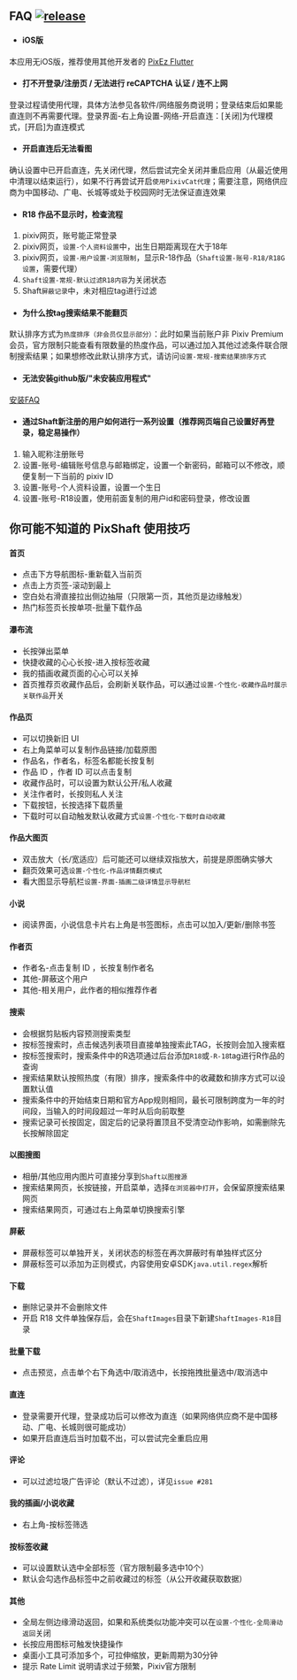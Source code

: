 ## FAQ [![release](https://img.shields.io/github/v/release/CeuiLiSA/Pixiv-Shaft)](https://github.com/CeuiLiSA/Pixiv-Shaft/releases/latest)

+ #### iOS版
本应用无iOS版，推荐使用其他开发者的 [PixEz Flutter](https://github.com/Notsfsssf/pixez-flutter)

+ #### 打不开登录/注册页 / 无法进行 reCAPTCHA 认证 / 连不上网
登录过程请使用代理，具体方法参见各软件/网络服务商说明；登录结束后如果能直连则不再需要代理。登录界面-右上角设置-网络-开启直连：[关闭]为代理模式，[开启]为直连模式

+ #### 开启直连后无法看图
确认设置中已开启直连，先关闭代理，然后尝试完全关闭并重启应用（从最近使用中清理以结束运行），如果不行再尝试开启`使用PixivCat代理`；需要注意，网络供应商为中国移动、广电、长城等或处于校园网时无法保证直连效果

+ #### R18 作品不显示时，检查流程
1. pixiv网页，账号能正常登录
2. pixiv网页，`设置-个人资料设置`中，出生日期距离现在大于18年
3. pixiv网页，`设置-用户设置-浏览限制`，显示R-18作品（`Shaft设置-账号-R18/R18G设置`，需要代理）
4. `Shaft设置-常规-默认过滤R18内容`为关闭状态
5. Shaft`屏蔽记录`中，未对相应tag进行过滤

+ #### 为什么按tag搜索结果不能翻页
默认排序方式为`热度排序（非会员仅显示部分）`：此时如果当前账户非 Pixiv Premium 会员，官方限制只能查看有限数量的热度作品，可以通过加入其他过滤条件联合限制搜索结果；如果想修改此默认排序方式，请访问`设置-常规-搜索结果排序方式`

+ #### 无法安装github版/"未安装应用程式"
[安装FAQ](./FAQ-install.md)

+ #### 通过Shaft新注册的用户如何进行一系列设置（推荐网页端自己设置好再登录，稳定易操作）
1. 输入昵称注册账号
2. 设置-账号-编辑账号信息与邮箱绑定，设置一个新密码，邮箱可以不修改，顺便复制一下当前的 pixiv ID
3. 设置-账号-个人资料设置，设置一个生日
4. 设置-账号-R18设置，使用前面复制的用户id和密码登录，修改设置

## 你可能不知道的 PixShaft 使用技巧

#### 首页
+ 点击下方导航图标-重新载入当前页
+ 点击上方页签-滚动到最上
+ 空白处右滑直接拉出侧边抽屉（只限第一页，其他页是边缘触发）
+ 热门标签页长按单项-批量下载作品

#### 瀑布流
+ 长按弹出菜单
+ 快捷收藏的心心长按-进入按标签收藏
+ 我的插画收藏页面的心心可以关掉
+ 首页推荐页收藏作品后，会刷新关联作品，可以通过`设置-个性化-收藏作品时展示关联作品`开关

#### 作品页
+ 可以切换新旧 UI
+ 右上角菜单可以复制作品链接/加载原图
+ 作品名，作者名，标签名都能长按复制
+ 作品 ID ，作者 ID 可以点击复制
+ 收藏作品时，可以设置为默认公开/私人收藏
+ 关注作者时，长按则私人关注
+ 下载按钮，长按选择下载质量
+ 下载时可以自动触发默认收藏方式`设置-个性化-下载时自动收藏`

#### 作品大图页
+ 双击放大（长/宽适应）后可能还可以继续双指放大，前提是原图确实够大
+ 翻页效果可选`设置-个性化-作品详情翻页模式`
+ 看大图显示导航栏`设置-界面-插画二级详情显示导航栏`

#### 小说
+ 阅读界面，小说信息卡片右上角是书签图标，点击可以加入/更新/删除书签

#### 作者页
+ 作者名-点击复制 ID ，长按复制作者名
+ 其他-屏蔽这个用户
+ 其他-相关用户，此作者的相似推荐作者

#### 搜索
+ 会根据剪贴板内容预测搜索类型
+ 按标签搜索时，点击候选列表项目直接单独搜索此TAG，长按则会加入搜索框
+ 按标签搜索时，搜索条件中的R选项通过后台添加`R18`或`-R-18`tag进行R作品的查询
+ 搜索结果默认按照热度（有限）排序，搜索条件中的收藏数和排序方式可以设置默认值
+ 搜索条件中的开始结束日期和官方App规则相同，最长可限制跨度为一年的时间段，当输入的时间段超过一年时从后向前取整
+ 搜索记录可长按固定，固定后的记录将置顶且不受清空动作影响，如需删除先长按解除固定

#### 以图搜图
+ 相册/其他应用内图片可直接分享到`Shaft以图搜源`
+ 搜索结果网页，长按链接，开启菜单，选择`在浏览器中打开`，会保留原搜索结果网页
+ 搜索结果网页，可通过右上角菜单切换搜索引擎

#### 屏蔽
+ 屏蔽标签可以单独开关，关闭状态的标签在再次屏蔽时有单独样式区分
+ 屏蔽标签可以添加为正则模式，内容使用安卓SDK`java.util.regex`解析

#### 下载
+ 删除记录并不会删除文件
+ 开启 R18 文件单独保存后，会在`ShaftImages`目录下新建`ShaftImages-R18`目录

#### 批量下载
+ 点击预览，点击单个右下角选中/取消选中，长按拖拽批量选中/取消选中

#### 直连
+ 登录需要开代理，登录成功后可以修改为直连（如果网络供应商不是中国移动、广电、长城则很可能成功）
+ 如果开启直连后当时加载不出，可以尝试完全重启应用

#### 评论
+ 可以过滤垃圾广告评论（默认不过滤），详见`issue #281`

#### 我的插画/小说收藏
+ 右上角-按标签筛选

#### 按标签收藏
+ 可以设置默认选中全部标签（官方限制最多选中10个）
+ 默认会勾选作品标签中之前收藏过的标签（从公开收藏获取数据）

#### 其他
+ 全局左侧边缘滑动返回，如果和系统类似功能冲突可以在`设置-个性化-全局滑动返回`关闭
+ 长按应用图标可触发快捷操作
+ 桌面小工具可添加多个，可拉伸缩放，更新周期为30分钟
+ 提示 Rate Limit 说明请求过于频繁，Pixiv官方限制
